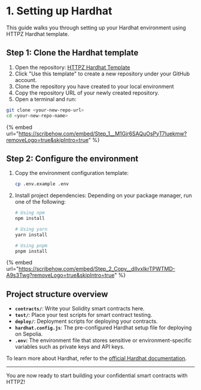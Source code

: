 # 1. Setting up Hardhat

This guide walks you through setting up your Hardhat environment using HTTPZ Hardhat template.

## Step 1: Clone the Hardhat template

1. Open the repository: [HTTPZ Hardhat Template](https://github.com/zama-ai/fhevm-hardhat-template)
2. Click "Use this template" to create a new repository under your GitHub account.
3. Clone the repository you have created to your local environment
4. Copy the repository URL of your newly created repository.
5. Open a terminal and run:

```sh
git clone <your-new-repo-url>
cd <your-new-repo-name>
```

{% embed url="https://scribehow.com/embed/Step_1__M1Gjr6SAQuOsPyT7luekmw?removeLogo=true&skipIntro=true" %}

## Step 2: Configure the environment

1.  Copy the environment configuration template:

    ```sh
    cp .env.example .env
    ```

2.  Install project dependencies: Depending on your package manager, run one of the following:

    ```sh
    # Using npm
    npm install

    # Using yarn
    yarn install

    # Using pnpm
    pnpm install
    ```

{% embed url="https://scribehow.com/embed/Step_2_Copy__dIIvxIkrTPWTMD-A9s3Twg?removeLogo=true&skipIntro=true" %}

## Project structure overview

- **`contracts/`**: Write your Solidity smart contracts here.
- **`test/`**: Place your test scripts for smart contract testing.
- **`deploy/`**: Deployment scripts for deploying your contracts.
- **`hardhat.config.js`**: The pre-configured Hardhat setup file for deploying on Sepolia.
- **`.env`:** The environment file that stores sensitive or environment-specific variables such as private keys and API keys.

To learn more about Hardhat, refer to the [official Hardhat documentation](https://hardhat.org/hardhat-runner/docs/getting-started#overview).

---

You are now ready to start building your confidential smart contracts with HTTPZ!
